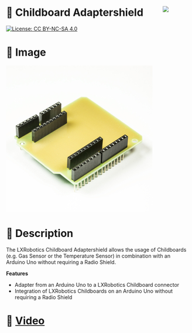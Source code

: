 <a href="https://lxrobotics.com/"><img align="right" src="https://assets.lxrobotics.com/logo-old/lxrobotics.png" width="15%"></a>
💾 Childboard Adaptershield
===========================

[![License: CC BY-NC-SA 4.0](https://img.shields.io/badge/License-CC%20BY--NC--SA%204.0-lightgrey.svg)](http://creativecommons.org/licenses/by-nc-sa/4.0/)

# 📸 Image

![LXRobotics P9 Childboard Adaptershield](images/childboard-adaptershield-small.jpg)

# 📂 Description

The LXRobotics Childboard Adaptershield allows the usage of Childboards (e.g. Gas Sensor or the Temperature Sensor) in combination with an Arduino Uno without requiring a Radio Shield.

**Features**

* Adapter from an Arduino Uno to a LXRobotics Childboard connector
* Integration of LXRobotics Childboards on an Arduino Uno without requiring a Radio Shield

# 🎥 [Video](images/childboard_adaptershield_demo.mp4)
